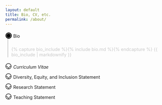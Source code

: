 ```yaml
---
layout: default
title: Bio, CV, etc.
permalink: /about/
---
```


<link rel="stylesheet" href="https://cdnjs.cloudflare.com/ajax/libs/font-awesome/4.7.0/css/font-awesome.min.css">

<style>
details > summary {
  list-style-type: "";
  display: -webkit-flex;
  display: flex;
  align-items: center;
  cursor: pointer;
  transition: margin 150ms ease-out;
  margin-bottom: 0px;
}

details > summary:hover {
  text-decoration: underline;
}


details summary > * {
  display: inline;
}

details > summary:before {
  content: url("data:image/svg+xml; utf8, %3Csvg xmlns='http://www.w3.org/2000/svg' height='2em' width='1.25em' %3E%3Ctext x='50%25' y='50%25' font-size='1.9em' dominant-baseline='middle' text-anchor='middle'%3E⎉%3C/text%3E%3C/svg%3E");
  margin-right: 5px;
  display: -webkit-flex;
  display: flex;
  align-items: center;
  font-weight: bold;
}

details[open] > summary:before {
  content: url("data:image/svg+xml; utf8, %3Csvg xmlns='http://www.w3.org/2000/svg' height='2em' width='1.25em' %3E%3Ctext x='50%25' y='50%25' font-weight='bold' font-size='x-large' dominant-baseline='middle' text-anchor='middle'%3E◉%3C/text%3E%3C/svg%3E");
  margin-right: 5px;
  display: -webkit-flex;
  display: flex;
  align-items: center;
}

summary::-webkit-details-marker {
  list-style-type: "";
}

details[open] > summary {
  list-style-type: "";
  transition: margin 150ms ease-out;
  margin-bottom: 10px;
}

.detail {
  margin-top: -18px;
  margin-left: 0.5em;
  border-left: solid 2px;
  padding-left: 10px;
  padding-top: 12px;
  cursor: url('data:image/svg+xml;utf8,%3Csvg xmlns="http://www.w3.org/2000/svg" width="30" height="30" style="font-size: 25px; font-weight: bold; paint-order: stroke; stroke: %23ffffff; stroke-width: 5px; stroke-linecap: butt; stroke-linejoin: miter; font-weight: 800;"%3E%3Ctext x="50%25" y="50%25" dominant-baseline="middle" text-anchor="middle"%3E⎋%3C/text%3E%3C/svg%3E'), auto;}

@keyframes details-show {
  from {
    opacity: 0;
  }
}

details[open] > *:not(summary) {
  animation: details-show 150ms ease-in-out;
}
</style>

<details open>
<summary>Bio<span style="width:1em;"></span> <a href="/bio"><i class="fa fa-external-link"></i></a></summary>

<div class="detail" onclick="if (event.target.tagName != 'A') this.parentElement.removeAttribute('open');">

{% capture bio_include %}{% include bio.md %}{% endcapture %}
{{ bio_include | markdownify }}
</div>

</details>

<details>
<summary><i>Curriculum Vitae</i><span style="width:1em;"></span> <a href="{{site.baseurl}}/resources/curriculum_vitae.pdf"><i class="fa fa-external-link"></i></a></summary>

<div class="detail" onclick="if (event.target.tagName != 'A') this.parentElement.removeAttribute('open');">
<a href="{{site.baseurl}}/resources/curriculum_vitae.pdf">PDF <i class="fa fa-external-link"></i></a>
</div>

</details>

<details>
<summary>Diversity, Equity, and Inclusion Statement<span style="width:1em;"></span> <a href="{{site.baseurl}}/dei-statement/"><i class="fa fa-external-link"></i></a></summary>

<div class="detail" onclick="if (event.target.tagName != 'A') this.parentElement.removeAttribute('open');">

{% capture deis_include %}{% include professional-statements/dei.md %}{% endcapture %}
{{ deis_include | markdownify }}
</div>

</details>

<details>
<summary>Research Statement<span style="width:1em;"></span> <a href="{{site.baseurl}}/research-statement/"><i class="fa fa-external-link"></i></a></summary>
<div class="detail" onclick="if (event.target.tagName != 'A') this.parentElement.removeAttribute('open');">

{% capture rs_include %}{% include professional-statements/research.md %}{% endcapture %}
{{ rs_include | markdownify }}
</div>

</details>

<details>
<summary>Teaching Statement<span style="width:1em;"></span> <a href="{{site.baseurl}}/teaching-statement/"><i class="fa fa-external-link"></i></a></summary>

<div class="detail" onclick="if (event.target.tagName != 'A') this.parentElement.removeAttribute('open');">

{% capture ts_include %}{% include professional-statements/teaching.md %}{% endcapture %}
{{ ts_include | markdownify }}
</div>

</details>

